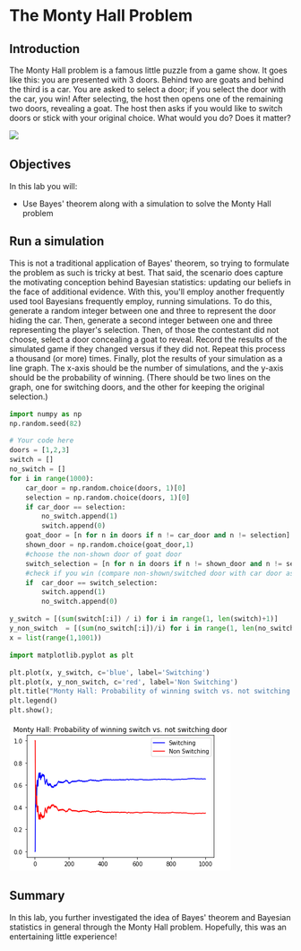 # The Monty Hall Problem

## Introduction

The Monty Hall problem is a famous little puzzle from a game show. It goes like this: you are presented with 3 doors. Behind two are goats and behind the third is a car. You are asked to select a door; if you select the door with the car, you win! After selecting, the host then opens one of the remaining two doors, revealing a goat. The host then asks if you would like to switch doors or stick with your original choice. What would you do? Does it matter?

<img src="images/Image_58_MontyHall.png">

## Objectives

In this lab you will:

- Use Bayes' theorem along with a simulation to solve the Monty Hall problem

## Run a simulation

This is not a traditional application of Bayes' theorem, so trying to formulate the problem as such is tricky at best. That said, the scenario does capture the motivating conception behind Bayesian statistics: updating our beliefs in the face of additional evidence. With this, you'll employ another frequently used tool Bayesians frequently employ, running simulations. To do this, generate a random integer between one and three to represent the door hiding the car. Then, generate a second integer between one and three representing the player's selection. Then, of those the contestant did not choose, select a door concealing a goat to reveal. Record the results of the simulated game if they changed versus if they did not. Repeat this process a thousand (or more) times. Finally, plot the results of your simulation as a line graph. The x-axis should be the number of simulations, and the y-axis should be the probability of winning. (There should be two lines on the graph, one for switching doors, and the other for keeping the original selection.)


```python
import numpy as np
np.random.seed(82)
```


```python
# Your code here
doors = [1,2,3]
switch = []
no_switch = []
for i in range(1000):
    car_door = np.random.choice(doors, 1)[0]
    selection = np.random.choice(doors, 1)[0]
    if car_door == selection:
        no_switch.append(1)
        switch.append(0)
    goat_door = [n for n in doors if n != car_door and n != selection]
    shown_door = np.random.choice(goat_door,1)
    #choose the non-shown door of goat door
    switch_selection = [n for n in doors if n != shown_door and n != selection]
    #check if you win (compare non-shown/switched door with car door assignemnt
    if  car_door == switch_selection:
        switch.append(1)
        no_switch.append(0)
```


```python
y_switch = [(sum(switch[:i]) / i) for i in range(1, len(switch)+1)]
y_non_switch  = [(sum(no_switch[:i])/i) for i in range(1, len(no_switch)+1)]
x = list(range(1,1001))
```


```python
import matplotlib.pyplot as plt
```


```python
plt.plot(x, y_switch, c='blue', label='Switching')
plt.plot(x, y_non_switch, c='red', label='Non Switching')
plt.title("Monty Hall: Probability of winning switch vs. not switching door")
plt.legend()
plt.show();
```


![png](index_files/index_6_0.png)


## Summary

In this lab, you further investigated the idea of Bayes' theorem and Bayesian statistics in general through the Monty Hall problem. Hopefully, this was an entertaining little experience! 
